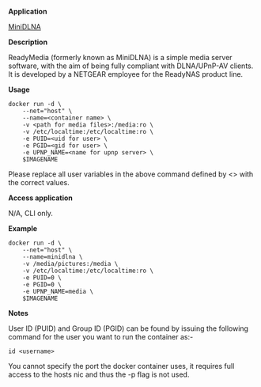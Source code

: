 **Application**

[MiniDLNA](http://minidlna.sourceforge.net/)

**Description**

ReadyMedia (formerly known as MiniDLNA) is a simple media server software, with the aim of being fully compliant with DLNA/UPnP-AV clients. It is developed by a NETGEAR employee for the ReadyNAS product line.

**Usage**
```
docker run -d \
    --net="host" \
    --name=<container name> \
    -v <path for media files>:/media:ro \
    -v /etc/localtime:/etc/localtime:ro \
    -e PUID=<uid for user> \
    -e PGID=<gid for user> \
    -e UPNP_NAME=<name for upnp server> \
    $IMAGENAME
```

Please replace all user variables in the above command defined by <> with the correct values.

**Access application**

N/A, CLI only.

**Example**
```
docker run -d \
    --net="host" \
    --name=minidlna \
    -v /media/pictures:/media \
    -v /etc/localtime:/etc/localtime:ro \
    -e PUID=0 \
    -e PGID=0 \
    -e UPNP_NAME=media \
    $IMAGENAME
```

**Notes**

User ID (PUID) and Group ID (PGID) can be found by issuing the following command for the user you want to run the container as:-

```
id <username>
```

You cannot specify the port the docker container uses, it requires full access to the hosts nic and thus the -p flag is not used.
